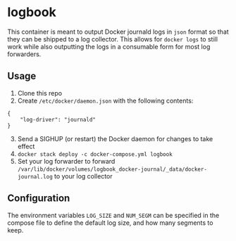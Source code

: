 # logbook

This container is meant to output Docker journald logs in `json` format so that they can be shipped to a log collector. This allows for `docker logs` to still work while also outputting the logs in a consumable form for most log forwarders.

## Usage

1. Clone this repo
2. Create `/etc/docker/daemon.json` with the following contents:
```
{
    "log-driver": "journald"
}
```
3. Send a SIGHUP (or restart) the Docker daemon for changes to take effect
4. `docker stack deploy -c docker-compose.yml logbook`
5. Set your log forwarder to forward `/var/lib/docker/volumes/logbook_docker-journal/_data/docker-journal.log` to your log collector

## Configuration

The environment variables `LOG_SIZE` and `NUM_SEGM` can be specified in the compose file to define the default log size, and how many segments to keep.
